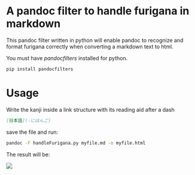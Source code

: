 # A pandoc filter to handle furigana in markdown

This pandoc filter written in python will enable pandoc to recognize and format
furigana correctly when converting a markdown text to html.

You must have *pandocfilters* installed for python. 

```bash
pip install pandocfilters
```


# Usage

Write the kanji inside a link structure with its reading aid after a dash
```markdown
[日本語](-にほんご)
```
save the file and run:
```bash
pandoc -F handleFurigana.py myfile.md -o myfile.html
```

The result will be:

![](nihongo.png)

